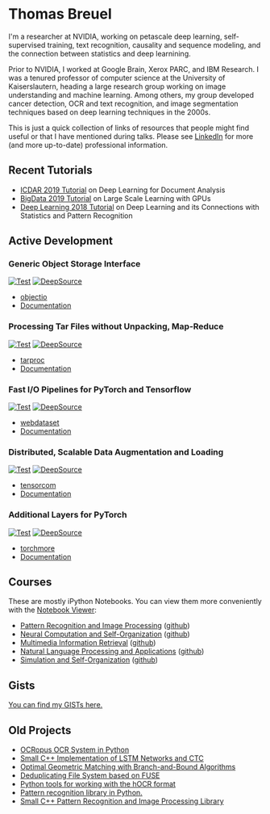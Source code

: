 Thomas Breuel
=============

I'm a researcher at NVIDIA, working on petascale deep learning, self-supervised
training, text recognition, causality and sequence modeling, and the
connection between statistics and deep learnining.

Prior to NVIDIA, I worked at Google Brain, Xerox PARC, and IBM Research.
I was a tenured professor of computer science at the University of
Kaiserslautern, heading a large research group working on image understanding
and machine learning. Among others, my group developed cancer detection,
OCR and text recognition, and image segmentation techniques based on deep
learning techniques in the 2000s.

This is just a quick collection of links of resources that people might find
useful or that I have mentioned during talks.
Please see [LinkedIn](http://linkedin.com/in/tbreuel) for more (and more
up-to-date) professional information.

Recent Tutorials
----------------

- [ICDAR 2019 Tutorial](https://github.com/tmbdev/icdar19-tutorial) on Deep Learning for Document Analysis
- [BigData 2019 Tutorial](https://github.com/tmbdev/bigdata19-tutorial) on Large Scale Learning with GPUs
- [Deep Learning 2018 Tutorial](https://github.com/tmbdev/dl-2018) on Deep Learning and its Connections with Statistics and Pattern Recognition

Active Development
----------------


### Generic Object Storage Interface

[![Test](https://github.com/tmbdev/objectio/workflows/Test/badge.svg)](http://github.com/tmbdev/objectio/actions) [![DeepSource](https://static.deepsource.io/deepsource-badge-light-mini.svg)](https://deepsource.io/gh/tmbdev/objectio/?ref=repository-badge)

- [objectio](https://github.com/tmbdev/objectio)
- [Documentation](https://objectio.readthedocs.io/en/latest/)

### Processing Tar Files without Unpacking, Map-Reduce

[![Test](https://github.com/tmbdev/tarproc/workflows/Test/badge.svg)](http://github.com/tmbdev/tarproc/actions) [![DeepSource](https://static.deepsource.io/deepsource-badge-light-mini.svg)](https://deepsource.io/gh/tmbdev/tarproc/?ref=repository-badge)

- [tarproc](https://github.com/tmbdev/tarproc)
- [Documentation](https://tarproc.readthedocs.io/en/latest/)


### Fast I/O Pipelines for PyTorch and Tensorflow

[![Test](https://github.com/tmbdev/webdataset/workflows/Test/badge.svg)](http://github.com/tmbdev/webdataset/actions) [![DeepSource](https://static.deepsource.io/deepsource-badge-light-mini.svg)](https://deepsource.io/gh/tmbdev/webdataset/?ref=repository-badge)

- [webdataset](https://github.com/tmbdev/webdataset)
- [Documentation](https://webdataset.readthedocs.io/en/latest/)

### Distributed, Scalable Data Augmentation and Loading

[![Test](https://github.com/NVLabs/tensorcom/workflows/Test/badge.svg)](http://github.com/NVLabs/tensorcom/actions) [![DeepSource](https://static.deepsource.io/deepsource-badge-light-mini.svg)](https://deepsource.io/gh/tmbdev/tensorcom/?ref=repository-badge)

- [tensorcom](https://github.com/NVLabs/tensorcom)
- [Documentation](https://tensorcom.readthedocs.io/en/latest/)


### Additional Layers for PyTorch

[![Test](https://github.com/tmbdev/torchmore/workflows/Test/badge.svg)](http://github.com/tmbdev/torchmore/actions) [![DeepSource](https://static.deepsource.io/deepsource-badge-light-mini.svg)](https://deepsource.io/gh/tmbdev/torchmore/?ref=repository-badge)

- [torchmore](https://github.com/tmbdev/torchmore)
- [Documentation](https://torchmore.readthedocs.io/en/latest/)


Courses
-------

These are mostly iPython Notebooks. You can view them more conveniently
with the [Notebook Viewer](http://nbviewer.ipython.org/github/tmbdev/):

- [Pattern Recognition and Image Processing](http://nbviewer.ipython.org/github/tmbdev/teaching-lw/tree/master/) ([github](https://github.com/tmbdev/teaching-lw))
- [Neural Computation and Self-Organization](http://nbviewer.ipython.org/github/tmbdev/teaching-ncso/tree/master/) ([github](https://github.com/tmbdev/teaching-ncso))
- [Multimedia Information Retrieval](http://nbviewer.ipython.org/github/tmbdev/teaching-mmir/tree/master/) ([github](https://github.com/tmbdev/teaching-mmir))
- [Natural Language Processing and Applications](http://nbviewer.ipython.org/github/tmbdev/teaching-nlpa/tree/master/) ([github](https://github.com/tmbdev/teaching-nlpa))
- [Simulation and Self-Organization](http://nbviewer.ipython.org/github/tmbdev/teaching-simso/tree/master/) ([github](https://github.com/tmbdev/teaching-simso))

Gists
-----

[You can find my GISTs here.](https://gist.github.com/tmbdev/)

Old Projects
--------------

- [OCRopus OCR System in Python](https://github.com/tmbdev/ocropy)
- [Small C++ Implementation of LSTM Networks and CTC](https://github.com/tmbdev/clstm)
- [Optimal Geometric Matching with Branch-and-Bound Algorithms](https://github.com/tmbdev/rast)
- [Deduplicating File System based on FUSE](https://github.com/tmbdev/archivefs)
- [Python tools for working with the hOCR format](https://github.com/tmbdev/hocr-tools)
- [Pattern recognition library in Python.](https://github.com/tmbdev/iuprlab)
- [Small C++ Pattern Recognition and Image Processing Library](https://github.com/tmbdev/iulib)
<!--
- [iPython Notebook to TeX/Beamer Conversion](https://github.com/tmbdev/nb2tex)
- [Pattern recognition library in Fortran](https://github.com/tmbdev/fwork)
- [LSTM and neural network library in Fortran](https://github.com/tmbdev/flstm)
-->
